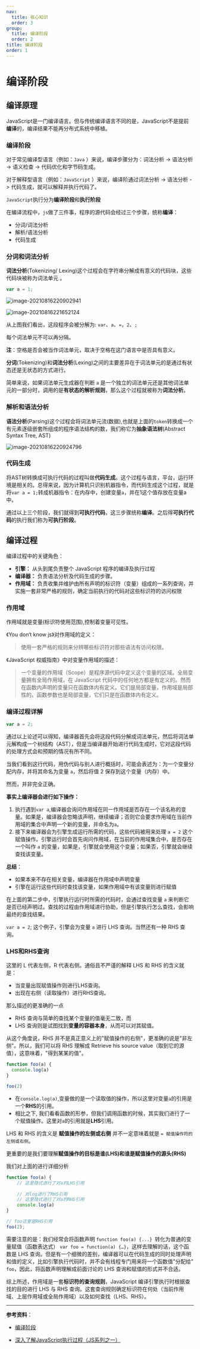 ```yaml
---
nav:
  title: 核心知识
  order: 3
group:
  title: 编译阶段
  order: 2
title: 编译阶段
order: 1
---
```


# 编译阶段

## 编译原理

JavaScript是一门编译语言。但与传统编译语言不同的是，JavaScript不是提前**编译**的，编译结果不能再分布式系统中移植。

### 编译阶段

对于常见编译型语言（例如：`Java` ）来说，编译步骤分为：词法分析 -> 语法分析 -> 语义检查 -> 代码优化和字节码生成。

对于解释型语言（例如：`JavaScript` ）来说，编译阶通过词法分析 -> 语法分析 -> 代码生成，就可以解释并执行代码了。

`JavaScript`执行分为**编译阶段**和**执行阶段**

在编译流程中，`js`做了三件事，程序的源代码会经过三个步骤，统称**编译**：

- 分词/词法分析
- 解析/语法分析
- 代码生成

### 分词和词法分析

**词法分析**(Tokenizing/ Lexing)这个过程会在字符串分解成有意义的代码块，这些代码块被称为词法单元 。

```js
var a = 1;
```



![image-20210816220902941](./image-20210816220902941.png)

![image-20210816221652124](./image-20210816221652124.png)



从上图我们看出，这段程序会被分解为: `var`、`a`、`=`，`2`、`;`

每个词法单元不可以再分隔。

**注**：空格是否会被当作词法单元，取决于空格在这门语言中是否具有意义。

**分词**(Tokenizing)和**词法分析**(Lexing)之间的主要差异在于词法单元的是通过有状态还是无状态的方式进行。

简单来说，如果词法单元生成器在判断 `a` 是一个独立的词法单元还是其他词法单元的一部分时，调用的是**有状态的解析规则**，那么这个过程就被称为**词法分析**。

### 解析和语法分析

**语法分析**(Parsing)这个过程会将词法单元流(数据),也就是上面的`token`转换成一个有元素逐级嵌套所组成的程序语法结构的数，我们称它为**抽象语法树**(Abstract Syntax Tree, AST)

![image-20210816220924796](./image-20210816220924796.png)

### 代码生成

将AST树转换成可执行代码的过程叫做**代码生成**。这个过程与语言，平台，运行环境是相关的。总得来说，因为计算机只识别机器指令，而代码生成这个过程，就是将`var a = 1;`转成机器指令：在内存中，创建变量`a`，并在1这个值存放在变量a中。

通过以上三个阶段，我们就得到**可执行代码**，这三步骤统称**编译**。之后得**可执行代码**的执行我们称为**可执行阶段**。

## 编译过程

编译过程中的关键角色：

- **引擎：** 从头到尾负责整个 JavaScript 程序的编译及执行过程
- **编译器：** 负责语法分析及代码生成的步骤。
- **作用域：** 负责收集并维护由所有声明的标识符（变量）组成的一系列查询，并实施一套非常严格的规则，确定当前执行的代码对这些标识符的访问权限

### 作用域

作用域就是变量(标识符使用范围),控制着变量可见性。

《You don‘t know js》对作用域的定义：

> 使用一套严格的规则来分辨哪些标识符对那些语法有访问权限。

《JavaScript 权威指南》中对变量作用域的描述：

> 一个变量的作用域（Scope）是程序源代码中定义这个变量的区域。全局变量拥有全局作用域，在 JavaScript 代码中的任何地方都是有定义的。然而在函数内声明的变量只在函数体内有定义。它们是局部变量，作用域是局部性的。函数参数也是局部变量，它们只是在函数体内有定义。

### 编译过程详解

```js
var a = 2;
```

通过以上论述可以得知，编译器首先会将这段代码分解成词法单元，然后将词法单元解构成一个树结构（AST），但是当编译器开始进行代码生成时，它对这段代码的处理方式会和预期的情况有所不同。

当我们看到这行代码，用伪代码与别人进行概括时，可能会表述为：为一个变量分配内存，并将其命名为变量 `a`，然后将值 2 保存到这个变量（内存）中。

然而，并非完全正确。

**事实上编译器会进行如下操作：**

1. 执行遇到`var a`,编译器会询问作用域在同一作用域是否存在一个该名称的变量。如果是，编译器会忽略该声明，继续编译；否则它会要求作用域在当前作用域的集合中声明一个新的变量，并命名为`a`。
2. 接下来编译器会为引擎生成运行所需的代码，这些代码被用来处理 `a = 2` 这个赋值操作。引擎运行时会首先询问作用域，在当前的作用域集合中，是否存在一个叫作 `a` 的变量，如果是，引擎就会使用这个变量；如果否，引擎就会继续查找该变量。

**总结**：

- 如果本来不存在相关变量，编译器在作用域中声明变量
- 引擎在运行这些代码时查找该变量，如果作用域中有该变量则进行赋值

在上面的第二步中，引擎执行运行时所需的代码时，会通过查找变量 `a` 来判断它是否已经声明过。查找的过程由作用域进行协助，但是引擎执行怎么查找，会影响最终的查找结果。

`var a = 2`; 这个例子，引擎会为变量 `a` 进行 LHS 查询。当然还有一种 RHS 查询。

### LHS和RHS查询

这里的 L 代表左侧，R 代表右侧。通俗且不严谨的解释 LHS 和 RHS 的含义就是：

- 当变量出现赋值操作则进行LHS查询。
- 出现在右侧（读取操作）进行RHS查询。

那么描述的更准确的一点

- RHS 查询与简单的查找某个变量的值毫无二致，而
- LHS 查询则是试图找到**变量的容器本身**，从而可以对其赋值。

从这个角度说，RHS 并不是真正意义上的"赋值操作的右侧"，更准确的说是"非左侧"。所以，我们可以将 RHS 理解成 Retrieve his source value（取到它的源值），这意味着，"得到某某的值"。

```js
function foo(a) {
  console.log(a)
}

foo(2)
```

- 在`console.log(a)`,变量做的是一个读取值的操作，所以这里对变量`a`的引用是一个**RHS**的引用。
- 相比之下, 我们看看函数的形参，但我们调用函数的时候，其实我们进行了一个赋值操作。这里对`a`的引用就是**LHS**引用。

LHS 和 RHS 的含义是 **赋值操作的左侧或右侧** 并不一定意味着就是 `= 赋值操作符的左侧或右侧`。

更重要的是我们要理解**赋值操作的目标是谁(LHS)**和**谁是赋值操作的源头(RHS)**

我们对上面的进行详细分析

```js
function foo(a) {
	// 这里隐式进行了对a的LHS引用
    
    // 对log进行了RHS引用
    // 这里隐式进行了对a的RHS引用
    console.log(a)
}

// foo这里是RHS引用
foo(2);
```

需要注意的是：我们经常会将函数声明 `function foo(a) {...} `转化为普通的变量赋值（函数表达式） `var foo = function(a) {…}`，这样去理解的话，这个函数是 LHS 查询。但是有一个细微的差别，编译器可以在代码生成的同时处理声明和值的定义，比如引擎执行代码时，并不会有线程专门用来将一个函数值"分配给" `foo`，因此，将函数声明理解成前面讨论的 LHS 查询和赋值的形式并不合适。

综上所述，作用域是一套**标识符的查询规则**，JavaScript 编译引擎执行时根据查找的目的进行 LHS 与 RHS 查询。这套查询规则确定标识符在何处（当前作用域、上层作用域或全局作用域）以及如何查找（LHS、RHS）。

---

**参考资料**：

- [编译阶段](https://tsejx.github.io/javascript-guidebook/core-modules/executable-code-and-execution-contexts/compilation/compilation)

- [深入了解JavaScript执行过程（JS系列之一）](https://juejin.cn/post/6844904089449414670)
